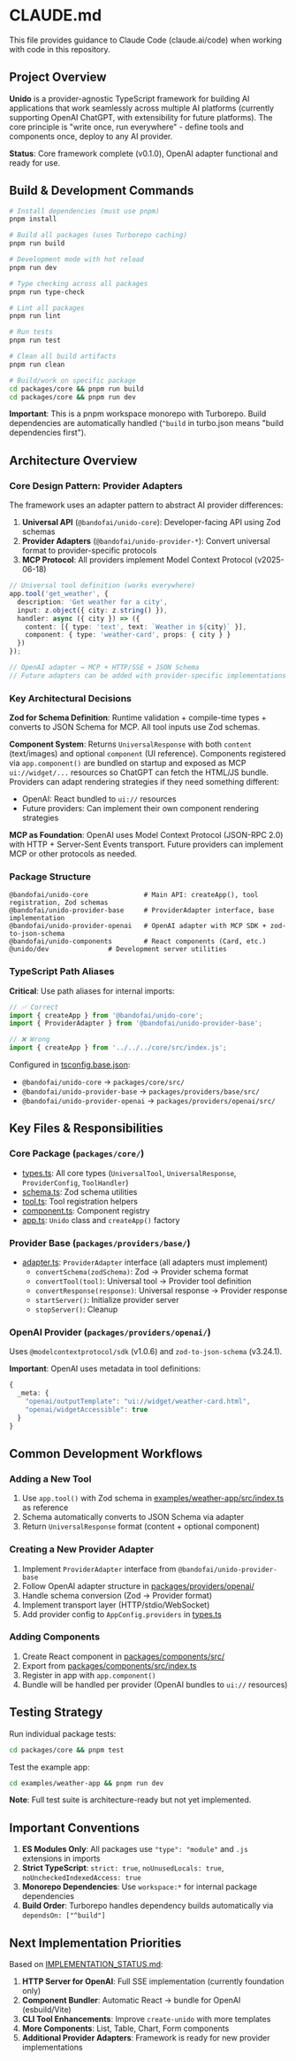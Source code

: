 # CLAUDE.md

This file provides guidance to Claude Code (claude.ai/code) when working with code in this repository.

## Project Overview

**Unido** is a provider-agnostic TypeScript framework for building AI applications that work seamlessly across multiple AI platforms (currently supporting OpenAI ChatGPT, with extensibility for future platforms). The core principle is "write once, run everywhere" - define tools and components once, deploy to any AI provider.

**Status**: Core framework complete (v0.1.0), OpenAI adapter functional and ready for use.

## Build & Development Commands

```bash
# Install dependencies (must use pnpm)
pnpm install

# Build all packages (uses Turborepo caching)
pnpm run build

# Development mode with hot reload
pnpm run dev

# Type checking across all packages
pnpm run type-check

# Lint all packages
pnpm run lint

# Run tests
pnpm run test

# Clean all build artifacts
pnpm run clean

# Build/work on specific package
cd packages/core && pnpm run build
cd packages/core && pnpm run dev
```

**Important**: This is a pnpm workspace monorepo with Turborepo. Build dependencies are automatically handled (`^build` in turbo.json means "build dependencies first").

## Architecture Overview

### Core Design Pattern: Provider Adapters

The framework uses an adapter pattern to abstract AI provider differences:

1. **Universal API** (`@bandofai/unido-core`): Developer-facing API using Zod schemas
2. **Provider Adapters** (`@bandofai/unido-provider-*`): Convert universal format to provider-specific protocols
3. **MCP Protocol**: All providers implement Model Context Protocol (v2025-06-18)

```typescript
// Universal tool definition (works everywhere)
app.tool('get_weather', {
  description: 'Get weather for a city',
  input: z.object({ city: z.string() }),
  handler: async ({ city }) => ({
    content: [{ type: 'text', text: `Weather in ${city}` }],
    component: { type: 'weather-card', props: { city } }
  })
});

// OpenAI adapter → MCP + HTTP/SSE + JSON Schema
// Future adapters can be added with provider-specific implementations
```

### Key Architectural Decisions

**Zod for Schema Definition**: Runtime validation + compile-time types + converts to JSON Schema for MCP. All tool inputs use Zod schemas.

**Component System**: Returns `UniversalResponse` with both `content` (text/images) and optional `component` (UI reference). Components registered via `app.component()` are bundled on startup and exposed as MCP `ui://widget/...` resources so ChatGPT can fetch the HTML/JS bundle. Providers can adapt rendering strategies if they need something different:
- OpenAI: React bundled to `ui://` resources
- Future providers: Can implement their own component rendering strategies

**MCP as Foundation**: OpenAI uses Model Context Protocol (JSON-RPC 2.0) with HTTP + Server-Sent Events transport. Future providers can implement MCP or other protocols as needed.

### Package Structure

```
@bandofai/unido-core              # Main API: createApp(), tool registration, Zod schemas
@bandofai/unido-provider-base     # ProviderAdapter interface, base implementation
@bandofai/unido-provider-openai   # OpenAI adapter with MCP SDK + zod-to-json-schema
@bandofai/unido-components        # React components (Card, etc.)
@unido/dev               # Development server utilities
```

### TypeScript Path Aliases

**Critical**: Use path aliases for internal imports:

```typescript
// ✅ Correct
import { createApp } from '@bandofai/unido-core';
import { ProviderAdapter } from '@bandofai/unido-provider-base';

// ❌ Wrong
import { createApp } from '../../../core/src/index.js';
```

Configured in [tsconfig.base.json](tsconfig.base.json):
- `@bandofai/unido-core` → `packages/core/src/`
- `@bandofai/unido-provider-base` → `packages/providers/base/src/`
- `@bandofai/unido-provider-openai` → `packages/providers/openai/src/`

## Key Files & Responsibilities

### Core Package (`packages/core/`)

- [types.ts](packages/core/src/types.ts): All core types (`UniversalTool`, `UniversalResponse`, `ProviderConfig`, `ToolHandler`)
- [schema.ts](packages/core/src/schema.ts): Zod schema utilities
- [tool.ts](packages/core/src/tool.ts): Tool registration helpers
- [component.ts](packages/core/src/component.ts): Component registry
- [app.ts](packages/core/src/app.ts): `Unido` class and `createApp()` factory

### Provider Base (`packages/providers/base/`)

- [adapter.ts](packages/providers/base/src/adapter.ts): `ProviderAdapter` interface (all adapters must implement)
  - `convertSchema(zodSchema)`: Zod → Provider schema format
  - `convertTool(tool)`: Universal tool → Provider tool definition
  - `convertResponse(response)`: Universal response → Provider response
  - `startServer()`: Initialize provider server
  - `stopServer()`: Cleanup

### OpenAI Provider (`packages/providers/openai/`)

Uses `@modelcontextprotocol/sdk` (v1.0.6) and `zod-to-json-schema` (v3.24.1).

**Important**: OpenAI uses metadata in tool definitions:
```typescript
{
  _meta: {
    "openai/outputTemplate": "ui://widget/weather-card.html",
    "openai/widgetAccessible": true
  }
}
```

## Common Development Workflows

### Adding a New Tool

1. Use `app.tool()` with Zod schema in [examples/weather-app/src/index.ts](examples/weather-app/src/index.ts) as reference
2. Schema automatically converts to JSON Schema via adapter
3. Return `UniversalResponse` format (content + optional component)

### Creating a New Provider Adapter

1. Implement `ProviderAdapter` interface from `@bandofai/unido-provider-base`
2. Follow OpenAI adapter structure in [packages/providers/openai/](packages/providers/openai/)
3. Handle schema conversion (Zod → Provider format)
4. Implement transport layer (HTTP/stdio/WebSocket)
5. Add provider config to `AppConfig.providers` in [types.ts](packages/core/src/types.ts)

### Adding Components

1. Create React component in [packages/components/src/](packages/components/src/)
2. Export from [packages/components/src/index.ts](packages/components/src/index.ts)
3. Register in app with `app.component()`
4. Bundle will be handled per provider (OpenAI bundles to `ui://` resources)

## Testing Strategy

Run individual package tests:
```bash
cd packages/core && pnpm test
```

Test the example app:
```bash
cd examples/weather-app && pnpm run dev
```

**Note**: Full test suite is architecture-ready but not yet implemented.

## Important Conventions

1. **ES Modules Only**: All packages use `"type": "module"` and `.js` extensions in imports
2. **Strict TypeScript**: `strict: true`, `noUnusedLocals: true`, `noUncheckedIndexedAccess: true`
3. **Monorepo Dependencies**: Use `workspace:*` for internal package dependencies
4. **Build Order**: Turborepo handles dependency builds automatically via `dependsOn: ["^build"]`

## Next Implementation Priorities

Based on [IMPLEMENTATION_STATUS.md](IMPLEMENTATION_STATUS.md):

1. **HTTP Server for OpenAI**: Full SSE implementation (currently foundation only)
2. **Component Bundler**: Automatic React → bundle for OpenAI (esbuild/Vite)
3. **CLI Tool Enhancements**: Improve `create-unido` with more templates
4. **More Components**: List, Table, Chart, Form components
5. **Additional Provider Adapters**: Framework is ready for new provider implementations
